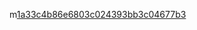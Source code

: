 m[1a33c4b86e6803c024393bb3c04677b3](https://github.com/Vampxxbi/Vampxxbi/assets/153141743/3004b3fe-a1d7-47cf-a590-9c9bc457a466) 
